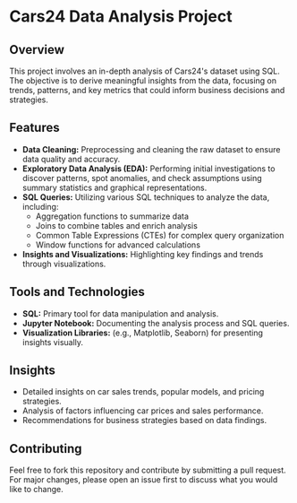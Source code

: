 # Cars24 Data Analysis Project

## Overview
This project involves an in-depth analysis of Cars24's dataset using SQL. The objective is to derive meaningful insights from the data, focusing on trends, patterns, and key metrics that could inform business decisions and strategies.

## Features
- **Data Cleaning:** Preprocessing and cleaning the raw dataset to ensure data quality and accuracy.
- **Exploratory Data Analysis (EDA):** Performing initial investigations to discover patterns, spot anomalies, and check assumptions using summary statistics and graphical representations.
- **SQL Queries:** Utilizing various SQL techniques to analyze the data, including:
  - Aggregation functions to summarize data
  - Joins to combine tables and enrich analysis
  - Common Table Expressions (CTEs) for complex query organization
  - Window functions for advanced calculations
- **Insights and Visualizations:** Highlighting key findings and trends through visualizations.

## Tools and Technologies
- **SQL:** Primary tool for data manipulation and analysis.
- **Jupyter Notebook:** Documenting the analysis process and SQL queries.
- **Visualization Libraries:** (e.g., Matplotlib, Seaborn) for presenting insights visually.

## Insights
- Detailed insights on car sales trends, popular models, and pricing strategies.
- Analysis of factors influencing car prices and sales performance.
- Recommendations for business strategies based on data findings.

## Contributing
Feel free to fork this repository and contribute by submitting a pull request. For major changes, please open an issue first to discuss what you would like to change.


